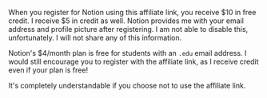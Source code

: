 When you register for Notion using this affiliate link, you receive $10 in free credit. I receive $5 in credit as well. Notion provides me with your email address and profile picture after registering. I am not able to disable this, unfortunately. I will not share any of this information.

Notion's $4/month plan is free for students with an `.edu` email address. I would still encourage you to register with the affiliate link, as I receive credit even if your plan is free!

It's completely understandable if you choose not to use the affiliate link.
